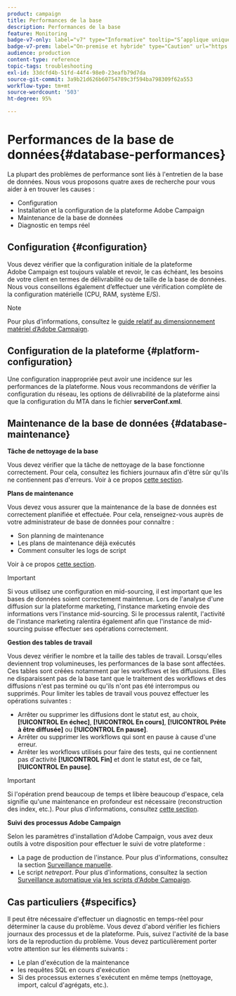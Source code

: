 ```yaml
---
product: campaign
title: Performances de la base
description: Performances de la base
feature: Monitoring
badge-v7-only: label="v7" type="Informative" tooltip="S’applique uniquement à Campaign Classic v7"
badge-v7-prem: label="On-premise et hybride" type="Caution" url="https://experienceleague.adobe.com/docs/campaign-classic/using/installing-campaign-classic/architecture-and-hosting-models/hosting-models-lp/hosting-models.html?lang=fr" tooltip="S’applique uniquement aux déploiements on-premise et hybrides"
audience: production
content-type: reference
topic-tags: troubleshooting
exl-id: 33dcfd4b-51fd-44f4-98e0-23eafb79d7da
source-git-commit: 3a9b21d626b60754789c3f594ba798309f62a553
workflow-type: tm+mt
source-wordcount: '503'
ht-degree: 95%

---
```


# Performances de la base de données{#database-performances}



La plupart des problèmes de performance sont liés à l&#39;entretien de la base de données. Nous vous proposons quatre axes de recherche pour vous aider à en trouver les causes :

* Configuration 
* Installation et la configuration de la plateforme Adobe Campaign
* Maintenance de la base de données
* Diagnostic en temps réel

## Configuration  {#configuration}

Vous devez vérifier que la configuration initiale de la plateforme Adobe Campaign est toujours valable et revoir, le cas échéant, les besoins de votre client en termes de délivrabilité ou de taille de la base de données. Nous vous conseillons également d’effectuer une vérification complète de la configuration matérielle (CPU, RAM, système E/S).

>[!NOTE]
>
>Pour plus d’informations, consultez le [guide relatif au dimensionnement matériel d’Adobe Campaign](https://helpx.adobe.com/fr/campaign/kb/hardware-sizing-guide.html).

## Configuration de la plateforme {#platform-configuration}

Une configuration inappropriée peut avoir une incidence sur les performances de la plateforme. Nous vous recommandons de vérifier la configuration du réseau, les options de délivrabilité de la plateforme ainsi que la configuration du MTA dans le fichier **serverConf.xml**.

## Maintenance de la base de données {#database-maintenance}

**Tâche de nettoyage de la base**

Vous devez vérifier que la tâche de nettoyage de la base fonctionne correctement. Pour cela, consultez les fichiers journaux afin d&#39;être sûr qu&#39;ils ne contiennent pas d&#39;erreurs. Voir à ce propos [cette section](../../production/using/database-cleanup-workflow.md).

**Plans de maintenance**

Vous devez vous assurer que la maintenance de la base de données est correctement planifiée et effectuée. Pour cela, renseignez-vous auprès de votre administrateur de base de données pour connaître :

* Son planning de maintenance
* Les plans de maintenance déjà exécutés
* Comment consulter les logs de script

Voir à ce propos [cette section](../../production/using/recommendations.md).

>[!IMPORTANT]
>
>Si vous utilisez une configuration en mid-sourcing, il est important que les bases de données soient correctement maintenue. Lors de l&#39;analyse d&#39;une diffusion sur la plateforme marketing, l&#39;instance marketing envoie des informations vers l&#39;instance mid-sourcing. Si le processus ralentit, l&#39;activité de l&#39;instance marketing ralentira également afin que l&#39;instance de mid-sourcing puisse effectuer ses opérations correctement.

**Gestion des tables de travail**

Vous devez vérifier le nombre et la taille des tables de travail. Lorsqu&#39;elles deviennent trop volumineuses, les performances de la base sont affectées. Ces tables sont créées notamment par les workflows et les diffusions. Elles ne disparaissent pas de la base tant que le traitement des workflows et des diffusions n&#39;est pas terminé ou qu&#39;ils n&#39;ont pas été interrompus ou supprimés. Pour limiter les tables de travail vous pouvez effectuer les opérations suivantes :

* Arrêter ou supprimer les diffusions dont le statut est, au choix, **[!UICONTROL En échec]**, **[!UICONTROL En cours]**, **[!UICONTROL Prête à être diffusée]** ou **[!UICONTROL En pause]**.
* Arrêter ou supprimer les workflows qui sont en pause à cause d&#39;une erreur.
* Arrêter les workflows utilisés pour faire des tests, qui ne contiennent pas d&#39;activité **[!UICONTROL Fin]** et dont le statut est, de ce fait, **[!UICONTROL En pause]**.

>[!IMPORTANT]
>
>Si l&#39;opération prend beaucoup de temps et libère beaucoup d&#39;espace, cela signifie qu&#39;une maintenance en profondeur est nécessaire (reconstruction des index, etc.). Pour plus d’informations, consultez [cette section](../../production/using/recommendations.md).

**Suivi des processus Adobe Campaign**

Selon les paramètres d&#39;installation d&#39;Adobe Campaign, vous avez deux outils à votre disposition pour effectuer le suivi de votre plateforme :

* La page de production de l&#39;instance. Pour plus d&#39;informations, consultez la section [Surveillance manuelle](../../production/using/monitoring-processes.md#manual-monitoring).
* Le script *netreport*. Pour plus d&#39;informations, consultez la section [Surveillance automatique via les scripts d&#39;Adobe Campaign](../../production/using/monitoring-processes.md#automatic-monitoring-via-adobe-campaign-scripts).

## Cas particuliers {#specifics}

Il peut être nécessaire d&#39;effectuer un diagnostic en temps-réel pour déterminer la cause du problème. Vous devez d&#39;abord vérifier les fichiers journaux des processus et de la plateforme. Puis, suivez l&#39;activité de la base lors de la reproduction du problème. Vous devez particulièrement porter votre attention sur les éléments suivants :

* Le plan d&#39;exécution de la maintenance
* les requêtes SQL en cours d&#39;exécution
* Si des processus externes s&#39;exécutent en même temps (nettoyage, import, calcul d&#39;agrégats, etc.).
